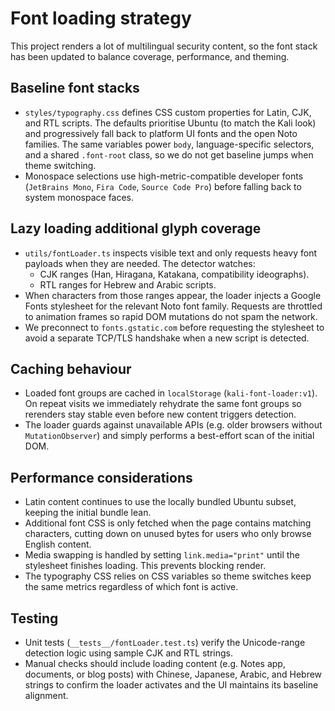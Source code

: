 # Font loading strategy

This project renders a lot of multilingual security content, so the font stack has been updated to balance coverage, performance, and theming.

## Baseline font stacks

- `styles/typography.css` defines CSS custom properties for Latin, CJK, and RTL scripts. The defaults prioritise Ubuntu (to match the Kali look) and progressively fall back to platform UI fonts and the open Noto families. The same variables power `body`, language-specific selectors, and a shared `.font-root` class, so we do not get baseline jumps when theme switching.
- Monospace selections use high-metric-compatible developer fonts (`JetBrains Mono`, `Fira Code`, `Source Code Pro`) before falling back to system monospace faces.

## Lazy loading additional glyph coverage

- `utils/fontLoader.ts` inspects visible text and only requests heavy font payloads when they are needed. The detector watches:
  - CJK ranges (Han, Hiragana, Katakana, compatibility ideographs).
  - RTL ranges for Hebrew and Arabic scripts.
- When characters from those ranges appear, the loader injects a Google Fonts stylesheet for the relevant Noto font family. Requests are throttled to animation frames so rapid DOM mutations do not spam the network.
- We preconnect to `fonts.gstatic.com` before requesting the stylesheet to avoid a separate TCP/TLS handshake when a new script is detected.

## Caching behaviour

- Loaded font groups are cached in `localStorage` (`kali-font-loader:v1`). On repeat visits we immediately rehydrate the same font groups so rerenders stay stable even before new content triggers detection.
- The loader guards against unavailable APIs (e.g. older browsers without `MutationObserver`) and simply performs a best-effort scan of the initial DOM.

## Performance considerations

- Latin content continues to use the locally bundled Ubuntu subset, keeping the initial bundle lean.
- Additional font CSS is only fetched when the page contains matching characters, cutting down on unused bytes for users who only browse English content.
- Media swapping is handled by setting `link.media="print"` until the stylesheet finishes loading. This prevents blocking render.
- The typography CSS relies on CSS variables so theme switches keep the same metrics regardless of which font is active.

## Testing

- Unit tests (`__tests__/fontLoader.test.ts`) verify the Unicode-range detection logic using sample CJK and RTL strings.
- Manual checks should include loading content (e.g. Notes app, documents, or blog posts) with Chinese, Japanese, Arabic, and Hebrew strings to confirm the loader activates and the UI maintains its baseline alignment.
